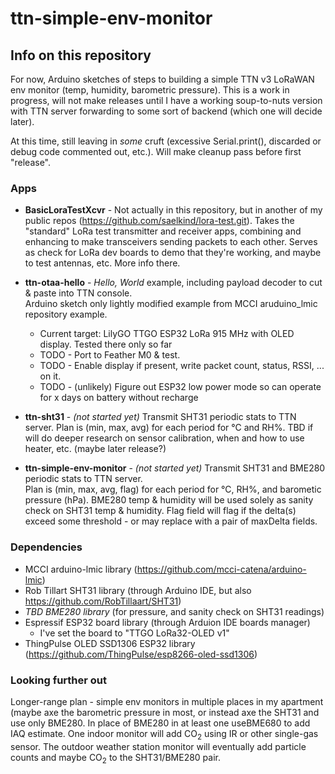 # ttn-simple-env-monitor

## Info on this repository

For now, Arduino sketches of steps to building a simple TTN v3 LoRaWAN env monitor (temp, humidity, barometric pressure).  This is a work in progress, will not make releases until I have a working  soup-to-nuts version with TTN server forwarding to some sort of backend (which one will decide later).  

At this time,  still leaving in *some* cruft (excessive Serial.print(), discarded or debug code commented out, etc.).  Will make cleanup pass before first "release".

### Apps

* **BasicLoraTestXcvr** - Not actually in this repository, but in another of my public repos 
 (https://github.com/saelkind/lora-test.git).  Takes the "standard" LoRa test transmitter and 
 receiver apps, combining and enhancing to make transceivers sending packets to each other.  Serves as
 check for LoRa dev boards to demo that they're working, and maybe to test antennas, etc. More
 info there.

* **ttn-otaa-hello** - *Hello, World* example, including payload decoder to cut & paste into TTN console.  
Arduino sketch only lightly modified example from MCCI aruduino_lmic repository example.
  * Current target: LilyGO TTGO ESP32 LoRa 915 MHz with OLED display.  Tested there only so far
  * TODO - Port to Feather M0 & test.
  * TODO - Enable display if present, write packet count, status, RSSI, ... on it.
  * TODO - (unlikely) Figure out ESP32 low power mode so can operate for x days on battery without recharge

* **ttn-sht31** - *(not started yet)* Transmit SHT31 periodic stats to TTN server.  Plan is
  (min, max, avg) for each period for &deg;C and RH%.  TBD if will do deeper research on 
  sensor calibration, when and how to use heater, etc. (maybe later release?)
  
* **ttn-simple-env-monitor** - *(not started yet)* Transmit SHT31 and BME280 periodic stats to TTN server.  
 Plan is (min, max, avg, flag) for each period for &deg;C, RH%, and barometic pressure (hPa).  BME280 temp &
 humidity will be used solely as sanity check on SHT31 temp & humidity.  Flag field will flag if the delta(s)
 exceed some threshold - or may replace with a pair of maxDelta fields.


### Dependencies

* MCCI arduino-lmic library (https://github.com/mcci-catena/arduino-lmic)
* Rob Tillart SHT31 library (through Arduino IDE, but also https://github.com/RobTillaart/SHT31)
* *TBD BME280 library* (for pressure, and sanity check on SHT31 readings)
* Espressif ESP32 board library (through Arduion IDE boards manager)
  * I've set the board to "TTGO LoRa32-OLED v1"
* ThingPulse OLED SSD1306 ESP32 library (https://github.com/ThingPulse/esp8266-oled-ssd1306)

### Looking further out
Longer-range plan - simple env monitors in multiple places in my apartment (maybe axe the barometric pressure in most, or instead axe the SHT31 and use only BME280.  In place of BME280 in at least one useBME680 to add IAQ estimate.  One indoor monitor will add CO<sub>2</sub> using IR or other single-gas sensor.  The outdoor weather station monitor will eventually add particle counts and maybe CO<sub>2</sub> to the SHT31/BME280 pair.